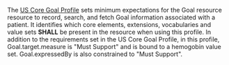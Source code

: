 The [US Core Goal Profile](http://hl7.org/fhir/us/core/StructureDefinition/us-core-goal) sets minimum expectations for the Goal resource resource to record, search, and fetch Goal information associated with a patient. It identifies which core elements, extensions, vocabularies and value sets **SHALL** be present in the resource when using this profile. In addition to the requirements set in the US Core Goal Profile, in this profile, Goal.target.measure is "Must Support" and is bound to a hemogobin value set. Goal.expressedBy is also constrained to "Must Support".